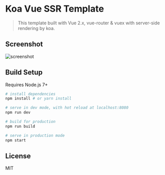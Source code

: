 # Koa Vue SSR Template

>  This template built with Vue 2.x, vue-router & vuex  with server-side rendering by koa.

## Screenshot
![screenshot](./public/static/img/koa-vue-ssr-screenshot.png)

## Build Setup
Requires Node.js 7+

``` bash
# install dependencies
npm install # or yarn install

# serve in dev mode, with hot reload at localhost:8080
npm run dev

# build for production
npm run build

# serve in production mode
npm start
```

## License
MIT
